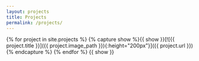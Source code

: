```yaml
---
layout: projects
title: Projects
permalink: /projects/
---
```


{% for project in site.projects %}
        {% capture show %}{{ show }}[![{{ project.title }}]({{ project.image_path }}){:height="200px"}]({{ project.url }}){% endcapture %}
{% endfor %}
{{ show }}
